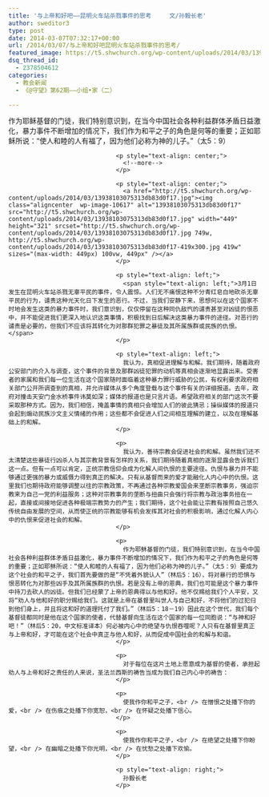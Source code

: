 ```yaml
---
title: '与上帝和好吧——昆明火车站杀戮事件的思考     文/孙毅长老'
author: sweditor3
type: post
date: 2014-03-07T07:32:17+00:00
url: /2014/03/07/与上帝和好吧昆明火车站杀戮事件的思考/
featured_image: https://t5.shwchurch.org/wp-content/uploads/2014/03/13938103075313db83d0f17-749x288.jpg
dsq_thread_id:
  - 2378504612
categories:
  - 教会新闻
  - 《@守望》第62期——小组•家（二）

---
```

<p style="text-align: center;">
  <p style="text-align: center;">
    <p style="text-align: center;">
      <p style="text-align: center;">
        <p style="text-align: center;">
          <p style="text-align: center;">
            <p style="text-align: center;">
              <p style="text-align: center;">
                <p style="text-align: center;">
                  <p style="text-align: center;">
                    <p style="text-align: center;">
                      <p style="text-align: center;">
                        <p style="text-align: center;">
                          <p style="text-align: center;">
                            <p style="text-align: center;">
                              <p style="text-align: center;">
                                <p style="text-align: center;">
                                  <p style="text-align: left;">
                                    作为耶稣基督的门徒，我们特别意识到，在当今中国社会各种利益群体矛盾日益激化，暴力事件不断增加的情况下，我们作为和平之子的角色是何等的重要；正如耶稣所说：“使人和睦的人有福了，因为他们必称为神的儿子。”（太5：9）
                                  </p>
                                  
                                  <p style="text-align: center;">
                                    <!--more-->
                                  </p>
                                  
                                  <p style="text-align: center;">
                                    <a href="http://t5.shwchurch.org/wp-content/uploads/2014/03/13938103075313db83d0f17.jpg"><img class="aligncenter  wp-image-10617" alt="13938103075313db83d0f17" src="http://t5.shwchurch.org/wp-content/uploads/2014/03/13938103075313db83d0f17.jpg" width="449" height="321" srcset="http://t5.shwchurch.org/wp-content/uploads/2014/03/13938103075313db83d0f17.jpg 749w, http://t5.shwchurch.org/wp-content/uploads/2014/03/13938103075313db83d0f17-419x300.jpg 419w" sizes="(max-width: 449px) 100vw, 449px" /></a>
                                  </p>
                                  
                                  <p style="text-align: left;">
                                    <span style="text-align: left;">3月1日发生在昆明火车站杀戮无辜平民的事件，令人震惊。人们无不痛恨这种不分青红皂白地砍杀无辜平民的行为，谴责这种光天化日下发生的恶行。不过，当我们安静下来，思想何以在这个国家不时地会发生这类的暴力事件时，我们意识到，仅仅停留在这种同仇敌忾的谴责甚至对凶徒的恨恶中，并不能促进我们更深入地认识这类事情，积极找到日后解决这类暴力事件的途径。对恶行的谴责是必要的，但我们不应该将其转化为对那群犯罪之暴徒及其所属族群或民族的仇恨。</span>
                                  </p>
                                  
                                  <p style="text-align: left;">
                                    我认为，真相促进理解与和解。我们期待，随着政府公安部门的介入与调查，这个事件的背景及那群凶徒犯罪的动机等真相会逐渐地显露出来。受害者的家属和我们每一位生活在这个国家随时面临着这种暴力罪行威胁的公民，有权利要求政府相关部门公开所调查到的真相，并允许媒体从多个角度登载与这个事件有关的详细报道。去年，政府对撞击天安门金水桥事件讳莫如深；媒体的报道也是只言片语。希望政府相关的部门这次不要采取那种方式。因为，我们相信，掩盖事情的真相只会增加人们的彼此猜忌；操纵媒体的报道只会起到煽动民族沙文主义情绪的作用；这些都不会促进人们之间相互理解的建立，以及在理解基础上的和解。
                                  </p>
                                  
                                  <p>
                                    我认为，善待宗教会促进社会的和解。虽然我们还不太清楚这些暴徒行凶杀人与其宗教背景有怎样的关系，我们期待随着真相的逐渐显露会告诉我们这一点。但有一点可以肯定，正统宗教信仰会成为化解人间仇恨的主要途径。仇恨与暴力并不能够通过更强的暴力或威慑力得到真正的解决。只有从基督而来的爱才能融化人内心中的仇恨。这里我们也期待政府能够调整以往的宗教政策，不再通过各种宗教爱国会来垄断宗教事务，强迫宗教来为自己一党的利益服务；这种对宗教事务的垄断与扭曲只会强行将宗教与政治事务扭在一起，直接或间接地促进各种极端宗教势力的产生；我们期待，这个社会能让宗教有按照自己悠久传统自由发展的空间，从而使正统的宗教能够有机会发挥其对社会的积极影响，通过化解人内心中的仇恨来促进社会的和解。
                                  </p>
                                  
                                  <p>
                                    作为耶稣基督的门徒，我们特别意识到，在当今中国社会各种利益群体矛盾日益激化，暴力事件不断增加的情况下，我们作为和平之子的角色是何等的重要；正如耶稣所说：“使人和睦的人有福了，因为他们必称为神的儿子。”（太5：9）要成为这个社会的和平之子，我们首先要做的是“不凭着外貌认人”（林后5：16），将对暴行的恐惧与恨恶转化为对那些凶手及其所属族群的仇恨。若是没有上帝的恩典，我们也可能是这个暴力事件中持刀去砍人的凶徒。但我们已经蒙了上帝的恩典得以与他和好。他不仅赐给我们个人平安，又将“劝人与他和好的职分赐给我们。这就是上帝在基督里叫世人与自己和好，不将他们的过犯归到他们身上，并且将这和好的道理托付了我们。”（林后5：18－19）因此在这个世代，我们每个基督徒都同时是他在这个国家的使者，代替基督向生活在这个国家的每一位同胞说：“与神和好吧！”（林后5：20，中文标准译本）何必被内心中的绝望与仇恨吞噬呢？人只有在基督里真正与上帝和好，才可能在这个社会中真正与他人和好，从而促成中国社会的和解与和谐。
                                  </p>
                                  
                                  <p>
                                    对于每位在这片土地上愿意成为基督的使者，承担起劝人与上帝和好之责任的人来说，圣法兰西斯的祷告当成为我们自己内心中的祷告：
                                  </p>
                                  
                                  <p>
                                    使我作你和平之子，<br /> 在憎恨之处播下你的爱，<br /> 在伤痕之处播下你宽恕，<br /> 在怀疑之处播下信心。
                                  </p>
                                  
                                  <p>
                                    使我作你和平之子，<br /> 在绝望之处播下你盼望，<br /> 在幽暗之处播下你光明，<br /> 在忧愁之处播下欢愉。
                                  </p>
                                  
                                  <p style="text-align: right;">
                                    孙毅长老
                                  </p>